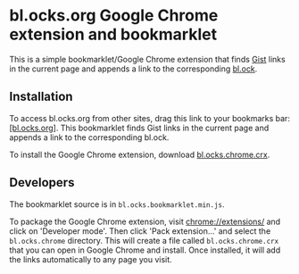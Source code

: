 bl.ocks.org Google Chrome extension and bookmarklet
===================================================

This is a simple bookmarklet/Google Chrome extension that finds [Gist][1] links
in the current page and appends a link to the corresponding [bl.ock][2].

[1]: http://gist.github.com/
[2]: http://bl.ocks.org/

Installation
------------

To access bl.ocks.org from other sites, drag this link to your bookmarks bar:
[[bl.ocks.org]][bookmarklet]. This bookmarklet finds Gist links in the current page and
appends a link to the corresponding bl.ock.

To install the Google Chrome extension, download [bl.ocks.chrome.crx][extension].

[bookmarklet]: javascript:%28function%28e%2Ca%2Cg%2Ch%2Cf%2Cc%2Cb%2Cd%29%7Bif%28%21%28f%3De.jQuery%29%7C%7Cg%3Ef.fn.jquery%7C%7Ch%28f%29%29%7Bc%3Da.createElement%28%22script%22%29%3Bc.type%3D%22text/javascript%22%3Bc.src%3D%22http%3A//ajax.googleapis.com/ajax/libs/jquery/%22%2Bg%2B%22/jquery.min.js%22%3Bc.onload%3Dc.onreadystatechange%3Dfunction%28%29%7Bif%28%21b%26%26%28%21%28d%3Dthis.readyState%29%7C%7Cd%3D%3D%22loaded%22%7C%7Cd%3D%3D%22complete%22%29%29%7Bh%28%28f%3De.jQuery%29.noConflict%281%29%2Cb%3D1%29%3Bf%28c%29.remove%28%29%7D%7D%3Ba.documentElement.childNodes%5B0%5D.appendChild%28c%29%7D%7D%29%28window%2Cdocument%2C%221.4.2%22%2Cfunction%28%24%2CL%29%7Bvar%20gist_re%3D/%5Ehttps%3F%5C%3A%5C/%5C/gist%5C.github%5C.com%5C/%28%5Cd%2A%29/i%2Crel_re%3D/%5E%5C/%3F%28%5Cd%2B%29%24/%2Con_gist%3Dgist_re.test%28location.href%29%3B%24%28%22a%22%29.each%28function%28%29%7Bvar%20b%3D%24%28this%29.attr%28%22href%22%29%7C%7C%27%27%2Ca%3Db.match%28gist_re%29%3Bif%28on_gist%26%26%21%28a%26%26a%5B1%5D%29%29%7Ba%3Db.match%28rel_re%29%7Dif%28a%26%26a%5B1%5D%29%7B%24%28this%29.after%28%27%20%3Ca%20href%3D%22http%3A//bl.ocks.org/%27%2Ba%5B1%5D%2B%27%22%3E%5Bbl.ocks.org%5D%3C/a%3E%27%29%7D%7D%29%3B%7D%29%3B%0A
[extension]: http://github.com/downloads/jasondavies/bl.ocks.chrome/bl.ocks.chrome.crx

Developers
----------

The bookmarklet source is in `bl.ocks.bookmarklet.min.js`.

To package the Google Chrome extension, visit <chrome://extensions/> and click
on 'Developer mode'.  Then click 'Pack extension...' and select the
`bl.ocks.chrome` directory.  This will create a file called
`bl.ocks.chrome.crx` that you can open in Google Chrome and install.  Once
installed, it will add the links automatically to any page you visit.

